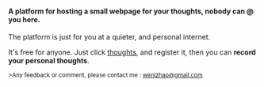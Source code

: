 #### A platform for hosting a small webpage for your thoughts, nobody can @ you here.

The platform is just for you at a quieter, and personal internet.

It's free for anyone.  Just click [thoughts](http://insightmarks.herokuapp.com), and register it, 
then you can **record your personal thoughts**.

<sub>>Any feedback or comment, please contact me : wenlzhao@gmail.com </sub>

